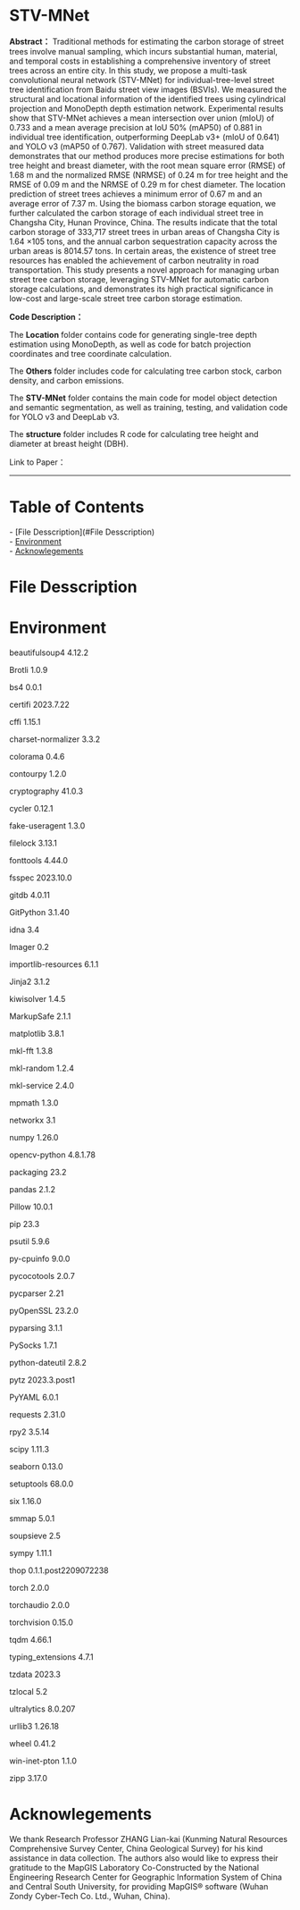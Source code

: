 # STV-MNet

**Abstract：**
Traditional methods for estimating the carbon storage of street trees involve manual sampling, which incurs substantial human, material, and temporal costs in establishing a comprehensive inventory of street trees across an entire city. In this study, we propose a multi-task convolutional neural network (STV-MNet) for individual-tree-level street tree identification from Baidu street view images (BSVIs). We measured the structural and locational information of the identified trees using cylindrical projection and MonoDepth depth estimation network. Experimental results show that STV-MNet achieves a mean intersection over union (mIoU) of 0.733 and a mean average precision at IoU 50% (mAP50) of 0.881 in individual tree identification, outperforming DeepLab v3+ (mIoU of 0.641) and YOLO v3 (mAP50 of 0.767). Validation with street measured data demonstrates that our method produces more precise estimations for both tree height and breast diameter, with the root mean square error (RMSE) of 1.68 m and the normalized RMSE (NRMSE) of 0.24 m for tree height and the RMSE of 0.09 m and the NRMSE of 0.29 m for chest diameter. The location prediction of street trees achieves a minimum error of 0.67 m and an average error of 7.37 m. Using the biomass carbon storage equation, we further calculated the carbon storage of each individual street tree in Changsha City, Hunan Province, China. The results indicate that the total carbon storage of 333,717 street trees in urban areas of Changsha City is 1.64 ×105 tons, and the annual carbon sequestration capacity across the urban areas is 8014.57 tons. In certain areas, the existence of street tree resources has enabled the achievement of carbon neutrality in road transportation. This study presents a novel approach for managing urban street tree carbon storage, leveraging STV-MNet for automatic carbon storage calculations, and demonstrates its high practical significance in low-cost and large-scale street tree carbon storage estimation.

**Code Description：**

The **Location** folder contains code for generating single-tree depth estimation using MonoDepth, as well as code for batch projection coordinates and tree coordinate calculation.

The **Others** folder includes code for calculating tree carbon stock, carbon density, and carbon emissions.

The **STV-MNet** folder contains the main code for model object detection and semantic segmentation, as well as training, testing, and validation code for YOLO v3 and DeepLab v3.

The **structure** folder includes R code for calculating tree height and diameter at breast height (DBH).

Link to Paper：

***

# Table of Contents
- [File Desscription](#File Desscription)  
- [Environment](#installment)  
- [Acknowlegements](#Acknowlegements) 

# File Desscription

# Environment

beautifulsoup4      4.12.2

Brotli              1.0.9

bs4                 0.0.1

certifi             2023.7.22

cffi                1.15.1

charset-normalizer  3.3.2

colorama            0.4.6

contourpy           1.2.0

cryptography        41.0.3

cycler              0.12.1

fake-useragent      1.3.0

filelock            3.13.1

fonttools           4.44.0

fsspec              2023.10.0

gitdb               4.0.11

GitPython           3.1.40

idna                3.4

Imager              0.2

importlib-resources 6.1.1

Jinja2              3.1.2

kiwisolver          1.4.5

MarkupSafe          2.1.1

matplotlib          3.8.1

mkl-fft             1.3.8

mkl-random          1.2.4

mkl-service         2.4.0

mpmath              1.3.0

networkx            3.1

numpy               1.26.0

opencv-python       4.8.1.78

packaging           23.2

pandas              2.1.2

Pillow              10.0.1

pip                 23.3

psutil              5.9.6

py-cpuinfo          9.0.0

pycocotools         2.0.7

pycparser           2.21

pyOpenSSL           23.2.0

pyparsing           3.1.1

PySocks             1.7.1

python-dateutil     2.8.2

pytz                2023.3.post1

PyYAML              6.0.1

requests            2.31.0

rpy2                3.5.14

scipy               1.11.3

seaborn             0.13.0

setuptools          68.0.0

six                 1.16.0

smmap               5.0.1

soupsieve           2.5

sympy               1.11.1

thop                0.1.1.post2209072238

torch               2.0.0

torchaudio          2.0.0

torchvision         0.15.0

tqdm                4.66.1

typing_extensions   4.7.1

tzdata              2023.3

tzlocal             5.2

ultralytics         8.0.207

urllib3             1.26.18

wheel               0.41.2

win-inet-pton       1.1.0

zipp                3.17.0

# Acknowlegements
We thank Research Professor ZHANG Lian-kai (Kunming Natural Resources Comprehensive Survey Center, China Geological Survey) for his kind assistance in data collection. The authors also would like to express their gratitude to the MapGIS Laboratory Co-Constructed by the National Engineering Research Center for Geographic Information System of China and Central South University, for providing MapGIS® software (Wuhan Zondy Cyber-Tech Co. Ltd., Wuhan, China).